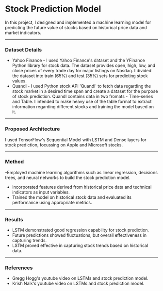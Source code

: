 # Stock Prediction Model #
In this project, I designed and implemented a machine learning model for predicting the future value of stocks based on historical price data and market indicators. 
- - - -

### Dataset Details ###
- Yahoo Finance - I used Yahoo Finance's dataset and the YFinance Python library for stock data. The dataset provides open, high, low, and close prices of every trade day for major listings on Nasdaq. I divided the dataset into train (65%) and test (35%) sets for predicting stock values.
- Quandl - I used Python stock API 'Quandl' to fetch data regarding the stock market in a desired time span and create a dataset for the purpose of stock prediction. Quandl contains data in two fromats - Time-series and Table. I intended to make heavy use of the table format to extract information regarding different stocks and training the model based on it.
- - - -

### Proposed Architecture ###
I used TensorFlow's Sequential Model with LSTM and Dense layers for stock prediction, focussing on Apple and Microsoft stocks.
- - - -

### Method ###
-Employed machine learning algorithms such as linear regression, decisions trees, and neural networks to build the stock prediction model. 
- Incorporated features derived from historical price data and technical indicators as input variables.
- Trained the model on historical stock data and evaluated its performance using appropriate metrics. 
- - - -

### Results ###
- LSTM demonstrated good regression capability for stock prediction.
- Future predictions showed fluctuations, but overall effectiveness in capturing trends.
- LSTM proved effective in capturing stock trends based on historical data.
- - - -

### References ###
- Gregg Hogg's youtube video on LSTMs and stock prediction model.
- Krish Naik's youtube video on LSTMs and stock prediction model.





